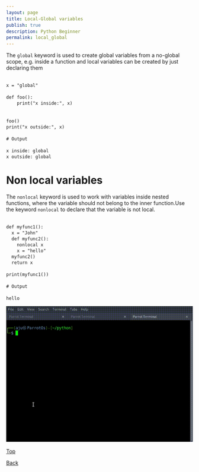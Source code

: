 ```yaml
---
layout: page
title: Local-Global variables
publish: true
description: Python Beginner
permalink: local_global
---
```


The `global` keyword is used to create global variables from a no-global scope, e.g. inside a function and local variables can be created by just declaring them

```python3

x = "global"

def foo():
    print("x inside:", x)


foo()
print("x outside:", x)

# Output

x inside: global
x outside: global

```

# Non local variables

The `nonlocal` keyword is used to work with variables inside nested functions, where the variable should not belong to the inner function.Use the keyword `nonlocal` to declare that the variable is not local.

```python3

def myfunc1():
  x = "John"
  def myfunc2():
    nonlocal x
    x = "hello"
  myfunc2()
  return x

print(myfunc1())

# Output

hello

```

![Global Variables](/Beginner/global_variable.gif)

[Top](#)

[Back](/python_beginner)
